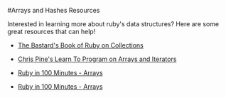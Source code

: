 #Arrays and Hashes Resources

Interested in learning more about ruby's data structures? Here are some great resources that can help!

+ [The Bastard's Book of Ruby on Collections](http://ruby.bastardsbook.com/chapters/collections/)

+ [Chris Pine's Learn To Program on Arrays and Iterators](https://pine.fm/LearnToProgram/?Chapter=07)

+ [Ruby in 100 Minutes - Arrays](http://tutorials.jumpstartlab.com/projects/ruby_in_100_minutes.html#7.-arrays)

+ [Ruby in 100 Minutes - Arrays](http://tutorials.jumpstartlab.com/projects/ruby_in_100_minutes.html#8.-hashes)